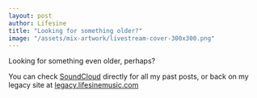 ```yaml
---
layout: post
author: Lifesine
title: "Looking for something older?"
image: "/assets/mix-artwork/livestream-cover-300x300.png"
---
```


Looking for something even older, perhaps?

You can check [SoundCloud](http://soundcloud.com/lifesine/tracks) directly for all my past posts, or back on my legacy site at [legacy.lifesinemusic.com](http://legacy.lifesinemusic.com)

<br>